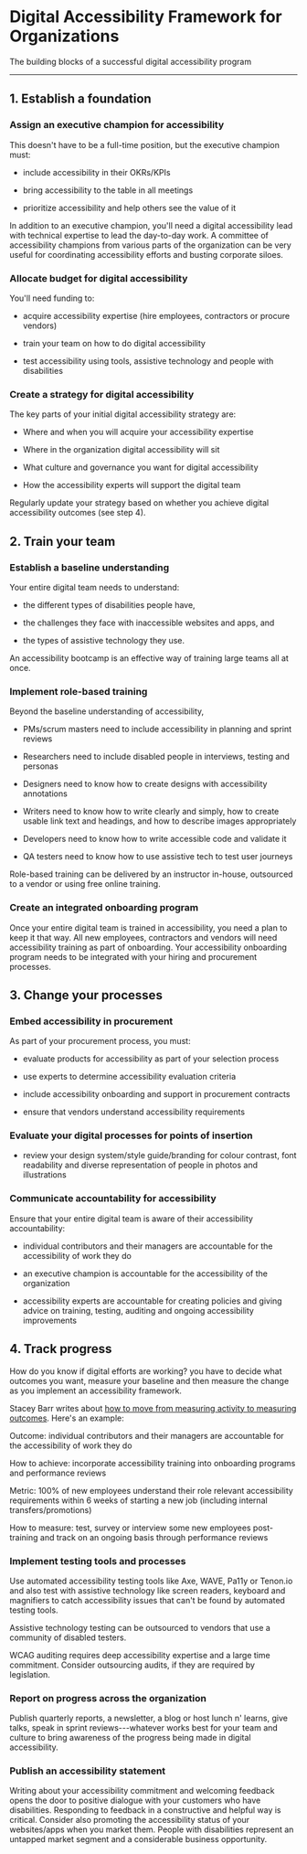 # Digital Accessibility Framework for Organizations

The building blocks of a successful digital accessibility program

* * * * *

## 1\. Establish a foundation

### Assign an executive champion for accessibility

This doesn't have to be a full-time position, but the executive champion must: 

-   include accessibility in their OKRs/KPIs

-   bring accessibility to the table in all meetings

-   prioritize accessibility and help others see the value of it

In addition to an executive champion, you'll need a digital accessibility lead with technical expertise to lead the day-to-day work. A committee of accessibility champions from various parts of the organization can be very useful for coordinating accessibility efforts and busting corporate siloes.

### Allocate budget for digital accessibility

You'll need funding to: 

-   acquire accessibility expertise (hire employees, contractors or procure vendors)

-   train your team on how to do digital accessibility

-   test accessibility using tools, assistive technology and people with disabilities

### Create a strategy for digital accessibility

The key parts of your initial digital accessibility strategy are:

-   Where and when you will acquire your accessibility expertise

-   Where in the organization digital accessibility will sit 

-   What culture and governance you want for digital accessibility

-   How the accessibility experts will support the digital team

Regularly update your strategy based on whether you achieve digital accessibility outcomes (see step 4).

## 2\. Train your team

### Establish a baseline understanding

Your entire digital team needs to understand:

-   the different types of disabilities people have, 

-   the challenges they face with inaccessible websites and apps, and 

-   the types of assistive technology they use.

An accessibility bootcamp is an effective way of training large teams all at once.

### Implement role-based training

Beyond the baseline understanding of accessibility, 

-   PMs/scrum masters need to include accessibility in planning and sprint reviews

-   Researchers need to include disabled people in interviews, testing and personas

-   Designers need to know how to create designs with accessibility annotations

-   Writers need to know how to write clearly and simply, how to create usable link text and headings, and how to describe images appropriately

-   Developers need to know how to write accessible code and validate it

-   QA testers need to know how to use assistive tech to test user journeys

Role-based training can be delivered by an instructor in-house, outsourced to a vendor or using free online training.

### Create an integrated onboarding program

Once your entire digital team is trained in accessibility, you need a plan to keep it that way. All new employees, contractors and vendors will need accessibility training as part of onboarding. Your accessibility onboarding program needs to be integrated with your hiring and procurement processes.

## 3\. Change your processes

### Embed accessibility in procurement

As part of your procurement process, you must:

-   evaluate products for accessibility as part of your selection process

-   use experts to determine accessibility evaluation criteria

-   include accessibility onboarding and support in procurement contracts 

-   ensure that vendors understand accessibility requirements 

### Evaluate your digital processes for points of insertion

-   review your design system/style guide/branding for colour contrast, font readability and diverse representation of people in photos and illustrations

### Communicate accountability for accessibility

Ensure that your entire digital team is aware of their accessibility accountability: 

-   individual contributors and their managers are accountable for the accessibility of work they do

-   an executive champion is accountable for the accessibility of the organization 

-   accessibility experts are accountable for creating policies and giving advice on training, testing, auditing and ongoing accessibility improvements

## 4\. Track progress

How do you know if digital efforts are working? you have to decide what outcomes you want, measure your baseline and then measure the change as you implement an accessibility framework.

Stacey Barr writes about [how to move from measuring activity to measuring outcomes](https://www.staceybarr.com/measure-up/how-to-move-from-activity-measures-to-outcome-measures/). Here's an example:

Outcome: individual contributors and their managers are accountable for the accessibility of work they do

How to achieve: incorporate accessibility training into onboarding programs and performance reviews

Metric: 100% of new employees understand their role relevant accessibility requirements within 6 weeks of starting a new job (including internal transfers/promotions)

How to measure: test, survey or interview some new employees post-training and track on an ongoing basis through performance reviews

### Implement testing tools and processes

Use automated accessibility testing tools like Axe, WAVE, Pa11y or Tenon.io and also test with assistive technology like screen readers, keyboard and magnifiers to catch accessibility issues that can't be found by automated testing tools.

Assistive technology testing can be outsourced to vendors that use a community of disabled testers.

WCAG auditing requires deep accessibility expertise and a large time commitment. Consider outsourcing audits, if they are required by legislation.

### Report on progress across the organization

Publish quarterly reports, a newsletter, a blog or host lunch n' learns, give talks, speak in sprint reviews---whatever works best for your team and culture to bring awareness of the progress being made in digital accessibility.

### Publish an accessibility statement

Writing about your accessibility commitment and welcoming feedback opens the door to positive dialogue with your customers who have disabilities. Responding to feedback in a constructive and helpful way is critical. Consider also promoting the accessibility status of your websites/apps when you market them. People with disabilities represent an untapped market segment and a considerable business opportunity.
